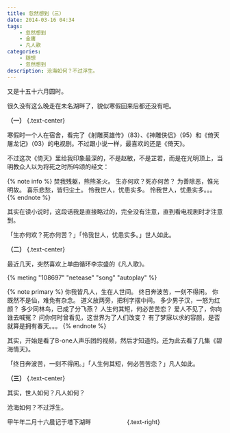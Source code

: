 ```yaml
---
title: 忽然想到（三）
date: 2014-03-16 04:34
tags:
    - 忽然想到
    - 金庸
    - 凡人歌
categories:
    - 随想
    - 忽然想到
description: 沧海如何？不过浮生。
---
```


又是十五十六月圆时。

很久没有这么晚走在未名湖畔了，貌似寒假回来后都还没有吧。


**（一）** {.text-center}

寒假时一个人在宿舍，看完了《射雕英雄传》（83）、《神雕侠侣》（95）和《倚天屠龙记》（03）的电视剧。不过跟小说一样，最喜欢的还是《倚天》。

不过这次《倚天》里给我印象最深的，不是赵敏，不是芷若，而是在光明顶上，当明教众人以为将死之时所吟颂的经文：

{% note info %}
焚我残躯，熊熊圣火。
生亦何欢？死亦何苦？
为善除恶，惟光明故。
喜乐悲愁，皆归尘土。
怜我世人，忧患实多。
怜我世人，忧患实多。。。
{% endnote %}

其实在读小说时，这段话我是直接略过的，完全没有注意，直到看电视剧时才注意到。

「生亦何欢？死亦何苦？」「怜我世人，忧患实多。」世人如此。


**（二）** {.text-center}

最近几天，突然喜欢上单曲循环李宗盛的《凡人歌》。

{% meting "108697" "netease" "song" "autoplay" %}

{% note primary %}
你我皆凡人，生在人世间。
终日奔波苦，一刻不得闲。
你既然不是仙，难免有杂念。
道义放两旁，把利字摆中间。
多少男子汉，一怒为红颜？
多少同林鸟，已成了分飞燕？
人生何其短，何必苦苦恋？
爱人不见了，你向谁去喊冤？
问你何时曾看见，这世界为了人们改变？
有了梦寐以求的容颜，是否就算是拥有春天。。。
{% endnote %}

其实，开始是看了B-one人声乐团的视频，然后才知道的。还为此去看了几集《碧海情天》。

「终日奔波苦，一刻不得闲。」「人生何其短，何必苦苦恋？」凡人如此。


**（三）** {.text-center}

其实，世人如何？凡人如何？

沧海如何？不过浮生。


甲午年二月十六晨记于塔下湖畔　　　　　　{.text-right}
